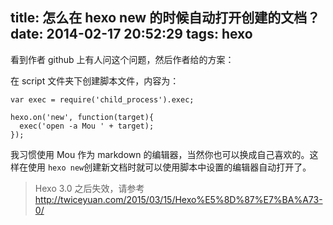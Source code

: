 title: 怎么在 hexo new 的时候自动打开创建的文档？
date: 2014-02-17 20:52:29
tags: hexo
---
看到作者 github 上有人问这个问题，然后作者给的方案：

在 script 文件夹下创建脚本文件，内容为：

	var exec = require('child_process').exec;

	hexo.on('new', function(target){
	  exec('open -a Mou ' + target);
	});

我习惯使用 Mou 作为 markdown 的编辑器，当然你也可以换成自己喜欢的。这样在使用 `hexo new`创建新文档时就可以使用脚本中设置的编辑器自动打开了。 

> Hexo 3.0 之后失效，请参考 http://twiceyuan.com/2015/03/15/Hexo%E5%8D%87%E7%BA%A73-0/